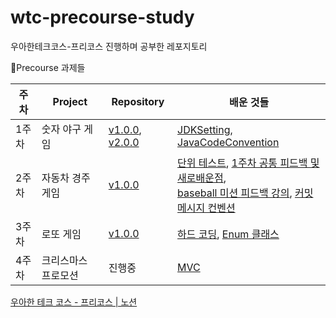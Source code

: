 # wtc-precourse-study

우아한테크코스-프리코스 진행하며 공부한 레포지토리

📔Precourse 과제들

| 주차  | Project   | Repository                                                                                                                               | 배운 것들                                                                                                                                                                                                                                                                                                                                                                                                                      |
|-----|-----------|------------------------------------------------------------------------------------------------------------------------------------------|----------------------------------------------------------------------------------------------------------------------------------------------------------------------------------------------------------------------------------------------------------------------------------------------------------------------------------------------------------------------------------------------------------------------------|
| 1주차 | 숫자 야구 게임  | [v1.0.0](https://github.com/junodevv/java-baseball-6/tree/junodevv), [v2.0.0](https://github.com/junodevv/java-baseball-6/tree/feedback) | [JDKSetting](https://github.com/junodevv/wtc-precourse-study/blob/main/JDKSetting.md), [JavaCodeConvention](https://github.com/junodevv/wtc-precourse-study/blob/main/JavaCodeConvention.md)                                                                                                                                                                                                                               |
| 2주차 | 자동차 경주 게임 | [v1.0.0](https://github.com/junodevv/java-racingcar-6/tree/junodevv)                                                                     | [단위 테스트](https://github.com/junodevv/wtc-precourse-study/blob/main/unit-test.md), [1주차 공통 피드백 및 새로배운점](https://github.com/junodevv/wtc-precourse-study/blob/main/week1-common-feedback.md), <br>[baseball 미션 피드백 강의](https://github.com/junodevv/wtc-precourse-study/blob/main/baseball-feedback-lecture.md), [커밋 메시지 컨벤션](https://github.com/junodevv/wtc-precourse-study/blob/main/angular-commit-message-convention.md) |
| 3주차 | 로또 게임| [v1.0.0](https://github.com/junodevv/java-lotto-6/tree/junodevv)                                                                         | [하드 코딩](https://github.com/junodevv/wtc-precourse-study/blob/main/hard-coding.md), [Enum 클래스](https://github.com/junodevv/wtc-precourse-study/blob/main/enum-guide.md)                                                                                                                                                                                                                                                     
| 4주차 | 크리스마스 프로모션| 진행중                                                                                                                                      | [MVC]()                                                                                                                                                                                                                                                                                                                                                                                                                    |

[우아한 테크 코스 - 프리코스 | 노션](https://www.notion.so/47d9bb4977024e988e83df7a9e8d3806?v=3e9ff324418d4c7b96924c5838015fc0&p=1550cc9c8f124084b82124b360e05661&pm=s)